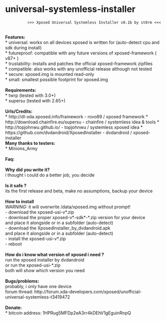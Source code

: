 # universal-systemless-installer

              >>> Xposed Universal Systemless Installer v0.1b by st0rm <<<
</BR>
  <B>Features:</B></BR>
* universal: works on all devices xposed is written for (auto-detect cpu and sdk during install)</BR>
* futureproof: compatible with any future versions of xposed-framework ( v87+ )</BR>
* trustability: installs and patches the official xposed-framework zipfiles</BR>
* compatible: also works with any unofficial release although not tested</BR>
* secure: xposed.img is mounted read-only</BR>
* small: smallest possible footprint for xposed.img</BR>
</BR>
<B>Requirements:</B></BR>
* twrp     (tested with 3.0+)</BR>
* supersu  (tested with 2.65+)</BR>
</BR>
<B>Urls/Credits:</B></BR>
* http://dl-xda.xposed.info/framework            - rovo89 / xposed framework
* http://download.chainfire.eu/supersu           - chainfire / systemless idea & tools
* http://topjohnwu.github.io/                    - topjohnwu / systemless xposed idea
* https://github.com/dvdandroid/XposedInstaller  - dvdandroid / xposed-installer
</BR>
<B>Many thanks to testers:</B></BR>
* Minions_Army
</BR>
</BR>
<B>Faq:</B></BR>
</BR>
<B>Why did you write it?</B></BR>
  i thought i could do a better job, you decide
</BR></BR>
<B>Is it safe ?</B></BR>
  its the first release and beta, make no assumptions, backup your device</BR>
</BR>
<B>How to install</B></BR>
<I>WARNING:</I> it will overwrite /data/xposed.img without prompt!</BR>
- download the xposed-usi-v*.zip</BR>
- download the proper xposed-v*-sdk*-*.zip version for your device</BR>
and place it alongside or in a subfolder (auto-detect)</BR>
- download the XposedInstaller_by_dvdandroid.apk</BR>
and place it alongside or in a subfolder (auto-detect)</BR>
- install the xposed-usi-v*.zip</BR>
- reboot</BR>
</B></BR>
<B>How do i know what version of xposed i need ?</B></BR>
run the xposed installer by dvdandroid</BR>
or run the xposed-usi-*.zip</BR>
both will show which version you need</BR>
</BR>
<B>Bugs/problems:</B></BR>
probably, i only have one device</BR>
forum thread: http://forum.xda-developers.com/xposed/unofficial-universal-systemless-t3419472 </BR>
</BR> 
<B>Donate:</B></BR>
* bitcoin address: 1HPRug5MFDp2eA3rr4kDEhV1gEguinRnpQ</BR>
</BR>
